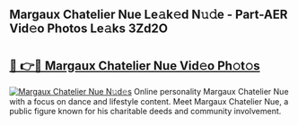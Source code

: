 ## Margaux Chatelier Nue Le𝚊k𝚎d N𝚞𝚍e - Part-AER Vid𝚎o Photos Le𝚊ks 3Zd2O

# <h2><a href="http://fb7dzv.evod.top/?m=Margaux+Chatelier+Nue">🔗 👉🔴 Margaux Chatelier Nue Vid𝚎o Ph𝚘t𝚘s</a></h2>

[![Margaux Chatelier Nue N𝚞d𝚎s](https://i.imgur.com/8V9OHl7.gif)](http://fb7dzv.evod.top/?m=Margaux+Chatelier+Nue)
Online personality Margaux Chatelier Nue with a focus on dance and lifestyle content. Meet Margaux Chatelier Nue, a public figure known for his charitable deeds and community involvement. 
